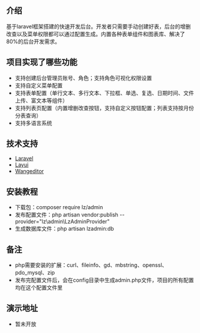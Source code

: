 ## 介绍
基于laravel框架搭建的快速开发后台。开发者只需要手动创建好表，后台的增删改查以及菜单权限都可以通过配置生成。内置各种表单组件和图表库、解决了80%的后台开发需求。

## 项目实现了哪些功能

- 支持创建后台管理员账号、角色；支持角色可视化权限设置
- 支持自定义菜单配置
- 支持表单配置（单行文本、多行文本、下拉框、单选、复选、日期时间、文件上传、富文本等组件）
- 支持列表页配置（内置增删改查按钮，支持自定义按钮配置；列表支持按月份分表查询）
- 支持多语言系统

## 技术支持

- [Laravel](https://learnku.com/docs/laravel/10.x)
- [Layui](https://layui.itze.cn/)
- [Wangeditor](https://www.wangeditor.com/)

## 安装教程

- 下载包：composer require lz/admin
- 发布配置文件：php artisan vendor:publish --provider="lz\admin\LzAdminProvider"
- 生成数据库文件：php artisan lzadmin:db

## 备注

- php需要安装的扩展：curl、fileinfo、gd、mbstring、openssl、pdo_mysql、zip
- 发布完配置文件后，会在config目录中生成admin.php文件，项目的所有配置均在这个配置文件里


## 演示地址

- 暂未开放



